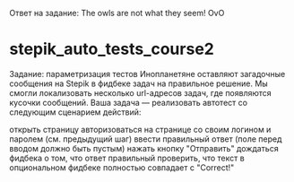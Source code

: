 Ответ на   задание: The owls are not what they seem! OvO 
# stepik_auto_tests_course2
Задание: параметризация тестов
Инопланетяне оставляют загадочные сообщения на Stepik в фидбеке задач на правильное решение. Мы смогли локализовать несколько url-адресов задач, где появляются кусочки сообщений. Ваша задача — реализовать автотест со следующим сценарием действий: 

открыть страницу 
авторизоваться на странице со своим логином и паролем (см. предыдущий шаг)
ввести правильный ответ (поле перед вводом должно быть пустым)
нажать кнопку "Отправить" 
дождаться фидбека о том, что ответ правильный 
проверить, что текст в опциональном фидбеке полностью совпадает с "Correct!"

